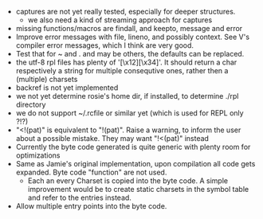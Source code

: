 
- captures are not yet really tested, especially for deeper structures.
   - we also need a kind of streaming approach for captures
- missing functions/macros are findall, and keepto, message and error
- Improve error messages with file, lineno, and possibly context. See V's compiler error messages, which I think are very good.
- Test that for ~ and . and may be others, the defaults can be replaced.
- the utf-8 rpl files has plenty of '[\\x12][\\x34]'. It should return a char respectively a string for multiple consequtive
    ones, rather then a (multiple) charsets
- backref is not yet implemented
- we not yet determine rosie's home dir, if installed, to determine ./rpl directory
- we do not support ~/.rcfile or similar yet  (which is used for REPL only ?!?)
- "<!(pat)" is equivalent to "!(pat)".  Raise a warning, to inform the user about a possible mistake. They may want
    "!<(pat)" instead
- Currently the byte code generated is quite generic with plenty room for optimizations
- Same as Jamie's original implementation, upon compilation all code gets expanded. Byte code "function" are not used.
    - Each an every Charset is copied into the byte code. A simple improvement would be to create static charsets
      in the symbol table and refer to the entries instead.
- Allow multiple entry points into the byte code. 

